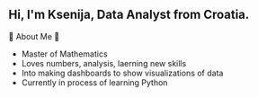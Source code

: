 ## Hi, I'm Ksenija, Data Analyst from Croatia.

:star2: About Me :star2:

- Master of Mathematics
- Loves numbers, analysis, laerning new skills
- Into making dashboards to show visualizations of data
- Currently in process of learning Python
